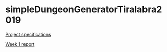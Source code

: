 # simpleDungeonGeneratorTiralabra2019  

[Project specifications](https://github.com/alemati/simpleDungeonGeneratorTiralabra2019/blob/master/documentation/specifications.md)  

[Week 1 report](https://github.com/alemati/simpleDungeonGeneratorTiralabra2019/edit/master/documentation/weekReports/week1.md)
